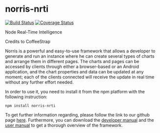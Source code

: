 # norris-nrti

[![Build Status](https://travis-ci.org/DeltaGraphs/norris-nrti.svg?branch=master)](https://travis-ci.org/DeltaGraphs/norris-nrti)
[![Coverage Status](https://coveralls.io/repos/DeltaGraphs/norris-nrti/badge.svg?branch=master)](https://coveralls.io/r/DeltaGraphs/norris-nrti?branch=master)

Node Real-Time Intelligence 

Credits to CoffeeStrap

Norris is a powerful and easy-to-use framework that allows a developer to generate and run an instance where he can create several types of charts and arrange them in different pages.
The charts and pages can be accessed by clients through either a browser-based or an Android application, and the chart properties and data can be updated at any moment; each of the clients connected will receive the update in real time without any further effort needed.

In order to use it, you need to install it from the npm platform with the following instruction:
```
npm install norris-nrti
```

To get further information regarding, please follow the link to our github page [here](http://deltagraphs.github.io/norris-nrti/).
Furthermore, you can download the [developer manual](manual/DeveloperManual.pdf) and the [user manual](manual/UserManual.pdf) to get a thorough overview of the framework.
